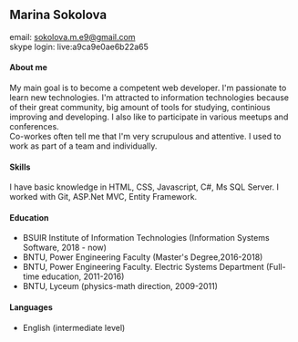 ## Marina Sokolova
email: sokolova.m.e9@gmail.com<br/>
skype login: live:a9ca9e0ae6b22a65<br/>
#### About me
My main goal is to become a competent web developer. I'm passionate to learn new technologies. I'm attracted to information technologies because of their great community, big amount of tools for studying, continious improving and developing. I also like to participate in various meetups and conferences. <br/>Co-workes often tell me that I'm very scrupulous and attentive. I used to work as part of a team and individually.<br/>
#### Skills
I have basic knowledge in HTML, CSS, Javascript, C#, Ms SQL Server.
I worked with Git, ASP.Net MVC, Entity Framework.
#### Education
* BSUIR Institute of Information Technologies (Information Systems Software, 2018 - now)
* BNTU, Power Engineering Faculty (Master's Degree,2016-2018)
* BNTU, Power Engineering Faculty. Electric Systems Department (Full-time education, 2011-2016)
* BNTU, Lyceum (physics-math direction, 2009-2011)
#### Languages
* English (intermediate level)
